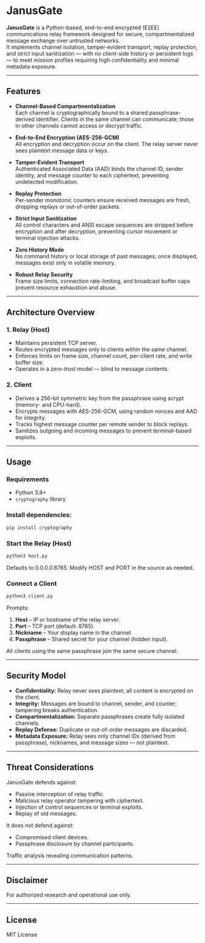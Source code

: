 # JanusGate

**JanusGate** is a Python-based, end-to-end encrypted (E2EE) communications relay framework designed for secure, compartmentalized message exchange over untrusted networks.  
It implements channel isolation, tamper-evident transport, replay protection, and strict input sanitization — with no client-side history or persistent logs — to meet mission profiles requiring high confidentiality and minimal metadata exposure.

---

## Features

- **Channel-Based Compartmentalization**  
  Each channel is cryptographically bound to a shared passphrase-derived identifier. Clients in the same channel can communicate; those in other channels cannot access or decrypt traffic.

- **End-to-End Encryption (AES-256-GCM)**  
  All encryption and decryption occur on the client. The relay server never sees plaintext message data or keys.

- **Tamper-Evident Transport**  
  Authenticated Associated Data (AAD) binds the channel ID, sender identity, and message counter to each ciphertext, preventing undetected modification.

- **Replay Protection**  
  Per-sender monotonic counters ensure received messages are fresh, dropping replays or out-of-order packets.

- **Strict Input Sanitization**  
  All control characters and ANSI escape sequences are stripped before encryption and after decryption, preventing cursor movement or terminal injection attacks.

- **Zero History Mode**  
  No command history or local storage of past messages; once displayed, messages exist only in volatile memory.

- **Robust Relay Security**  
  Frame size limits, connection rate-limiting, and broadcast buffer caps prevent resource exhaustion and abuse.

---

## Architecture Overview

### 1. **Relay (Host)**
- Maintains persistent TCP server.
- Routes encrypted messages only to clients within the same channel.
- Enforces limits on frame size, channel count, per-client rate, and write buffer size.
- Operates in a *zero-trust* model — blind to message contents.

### 2. **Client**
- Derives a 256-bit symmetric key from the passphrase using scrypt (memory- and CPU-hard).
- Encrypts messages with AES-256-GCM, using random nonces and AAD for integrity.
- Tracks highest message counter per remote sender to block replays.
- Sanitizes outgoing and incoming messages to prevent terminal-based exploits.

---

## Usage

### Requirements
- Python 3.8+
- `cryptography` library

### Install dependencies:
```bash
pip install cryptography
```

### Start the Relay (Host)
```bash
python3 host.py
```

Defaults to 0.0.0.0:8765. Modify HOST and PORT in the source as needed.

### Connect a Client
```bash
python3 client.py
```

Prompts:
1. **Host** – IP or hostname of the relay server.
2. **Port** – TCP port (default: 8765).
3. **Nickname** – Your display name in the channel.
4. **Passphrase** – Shared secret for your channel (hidden input).

All clients using the same passphrase join the same secure channel.

---

## Security Model
- **Confidentiality:** Relay never sees plaintext; all content is encrypted on the client.
- **Integrity:** Messages are bound to channel, sender, and counter; tampering breaks authentication.
- **Compartmentalization:** Separate passphrases create fully isolated channels.
- **Replay Defense:** Duplicate or out-of-order messages are discarded.
- **Metadata Exposure:** Relay sees only channel IDs (derived from passphrase), nicknames, and message sizes — not plaintext.

---

## Threat Considerations
JanusGate defends against:
- Passive interception of relay traffic.
- Malicious relay operator tampering with ciphertext.
- Injection of control sequences or terminal exploits.
- Replay of old messages.

It does not defend against:
- Compromised client devices.
- Passphrase disclosure by channel participants.

Traffic analysis revealing communication patterns.

---

## Disclaimer
For authorized research and operational use only.

---

## License
MIT License
